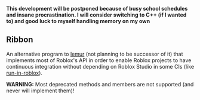 **This development will be postponed because of busy school schedules and insane procrastination.
I will consider switching to C++ (if I wanted to) and good luck to myself handling memory
on my own**

## Ribbon

An alternative program to [lemur](https://github.com/LPGhatguy/lemur)
(not planning to be successor of it) that implements most of Roblox's API in
order to enable Roblox projects to have continuous integration without
depending on Roblox Studio in some CIs (like [run-in-roblox](https://github.com/rojo-rbx/run-in-roblox)).

**WARNING:**
Most deprecated methods and members are not supported (and never will implement them)!

